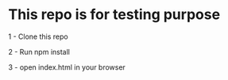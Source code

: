 # This repo is for testing purpose

1 - Clone this repo

2 - Run npm install

3 - open index.html in your browser
